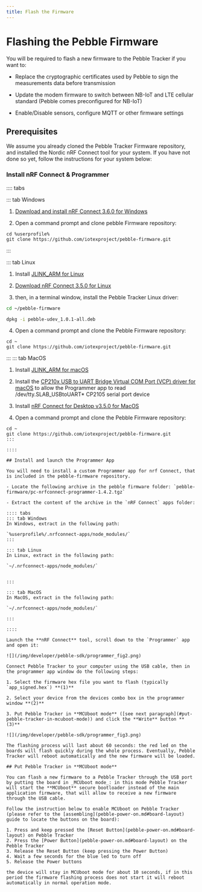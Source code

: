 ```yaml
---
title: Flash the Firmware
---
```


# Flashing the Pebble Firmware

You will be required to flash a new firmware to the Pebble Tracker if you want to:

- Replace the cryptographic certificates used by Pebble to sign the measurements data before transmission

- Update the modem firmware to switch between NB-IoT and LTE cellular standard (Pebble comes preconfigured for NB-IoT)

- Enable/Disable sensors, configure MQTT or other firmware settings

## Prerequisites

We assume you already cloned the Pebble Tracker Firmware repository, and installed the Nordic nRF Connect tool for your system. If you have not done so yet, follow the instructions for your system below:

### Install nRF Connect & Programmer

:::: tabs

::: tab Windows

1. [Download and install nRF Connect 3.6.0 for Windows](https://www.nordicsemi.com/-/media/Software-and-other-downloads/Desktop-software/nRF-Connect-for-Desktop/3-6-0/nrfconnectsetup360ia32.exe)

2. Open a command prompt and clone pebble Firmware repository:

```
cd %userprofile%
git clone https://github.com/iotexproject/pebble-firmware.git
```

:::

::: tab Linux

1. Install [JLINK_ARM for Linux](https://www.segger.com/downloads/jlink/#J-LinkSoftwareAndDocumentationPack)

2. [Download nRF Connect 3.5.0 for Linux](https://www.nordicsemi.com/-/media/Software-and-other-downloads/Desktop-software/nRF-Connect-for-Desktop/3-5-0/nrfconnect350x8664.AppImage)

3. then, in a terminal window, install the Pebble Tracker Linux driver:

```sh
cd ~/pebble-firmware

dpkg -i pebble-udev_1.0.1-all.deb
```

4. Open a command prompt and clone the Pebble Firmware repository:

```
cd ~
git clone https://github.com/iotexproject/pebble-firmware.git
```

:::
::: tab MacOS

1. Install [JLINK_ARM for macOS](https://www.segger.com/downloads/jlink/#J-LinkSoftwareAndDocumentationPack)

2. Install the [CP210x USB to UART Bridge Virtual COM Port (VCP) driver for macOS](https://www.silabs.com/products/development-tools/software/usb-to-uart-bridge-vcp-drivers) to allow the Programmer app to read /dev/tty.SLAB_USBtoUART\* CP2105 serial port device

3. Install [nRF Connect for Desktop v3.5.0 for MacOS](https://www.nordicsemi.com/-/media/Software-and-other-downloads/Desktop-software/nRF-Connect-for-Desktop/3-5-0/nrfconnect350.dmg)

4. Open a command prompt and clone the Pebble Firmware repository:

```
cd ~
git clone https://github.com/iotexproject/pebble-firmware.git
:::

::::

## Install and launch the Programmer App

You will need to install a custom Programmer app for nrf Connect, that is included in the pebble-firmware repository.

- Locate the following archive in the pebble firmware folder: `pebble-firmware/pc-nrfconnect-programmer-1.4.2.tgz`

- Extract the content of the archive in the `nRF Connect` apps folder:

:::: tabs
::: tab Windows
In Windows, extract in the following path:

`%userprofile%/.nrfconnect-apps/node_modules/`
:::

::: tab Linux
In Linux, extract in the following path:

`~/.nrfconnect-apps/node_modules/`


:::

::: tab MacOS
In MacOS, extract in the following path:

`~/.nrfconnect-apps/node_modules/`

:::

::::

Launch the **nRF Connect** tool, scroll down to the `Programmer` app and open it:

![](/img/developer/pebble-sdk/programmer_fig2.png)

Connect Pebble Tracker to your computer using the USB cable, then in the programmer app window do the following steps:

1. Select the firmware hex file you want to flash (typically `app_signed.hex`) **(1)**

2. Select your device from the devices combo box in the programmer window **(2)**

3. Put Pebble Tracker in **MCUboot mode** ([see next paragraph](#put-pebble-tracker-in-mcuboot-mode)) and click the **Write** button **(3)**

![](/img/developer/pebble-sdk/programmer_fig3.png)

The flashing process will last about 60 seconds: the red led on the boards will flash quickly during the whole process. Eventually, Pebble Tracker will reboot automatically and the new firmware will be loaded.

## Put Pebble Tracker in **MCUboot mode**

You can flash a new firmware to a Pebble Tracker through the USB port by putting the board in _MCUboot mode_: in this mode Pebble Tracker will start the **MCUboot** secure bootloader instead of the main application firmware, that will allow to receive a new firmware through the USB cable.

Follow the instruction below to enable MCUboot on Pebble Tracker (please refer to the [assembling](pebble-power-on.md#board-layout) guide to locate the buttons on the board):

1. Press and keep pressed the [Reset Button](pebble-power-on.md#board-layout) on Pebble Tracker
2. Press the [Power Button](pebble-power-on.md#board-layout) on the Pebble Tracker
3. Release the Reset Button (keep pressing the Power Button)
4. Wait a few seconds for the blue led to turn off
5. Release the Power buttons

the device will stay in MCUboot mode for about 10 seconds, if in this period the firmware flashing process does not start it will reboot automatically in normal operation mode.
```
